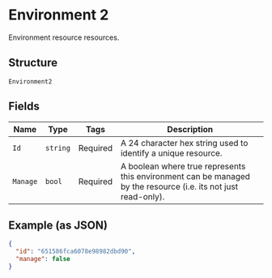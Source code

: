 
# Environment 2

Environment resource resources.

## Structure

`Environment2`

## Fields

| Name | Type | Tags | Description |
|  --- | --- | --- | --- |
| `Id` | `string` | Required | A 24 character hex string used to identify a unique resource. |
| `Manage` | `bool` | Required | A boolean where true represents this environment can be managed by the resource (i.e. its not just read-only). |

## Example (as JSON)

```json
{
  "id": "651586fca6078e98982dbd90",
  "manage": false
}
```

